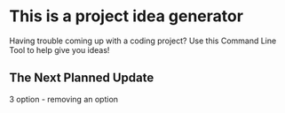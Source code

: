 # This is a project idea generator
Having trouble coming up with a coding project? Use this Command Line Tool to help give you ideas!

## The Next Planned Update
3 option - removing an option